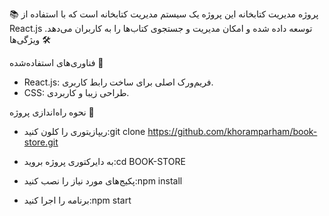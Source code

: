 📚 پروژه مدیریت کتابخانه
این پروژه یک سیستم مدیریت کتابخانه است که با استفاده از React.js توسعه داده شده و امکان مدیریت و جستجوی کتاب‌ها را به کاربران می‌دهد.
ویژگی‌ها 🛠️

فناوری‌های استفاده‌شده 🚀

- React.js: فریم‌ورک اصلی برای ساخت رابط کاربری.
- CSS: طراحی زیبا و کاربردی.

نحوه راه‌اندازی پروژه 🔧

- ریپازیتوری را کلون کنید:git clone https://github.com/khoramparham/book-store.git

- به دایرکتوری پروژه بروید:cd BOOK-STORE

- پکیج‌های مورد نیاز را نصب کنید:npm install

- برنامه را اجرا کنید:npm start
